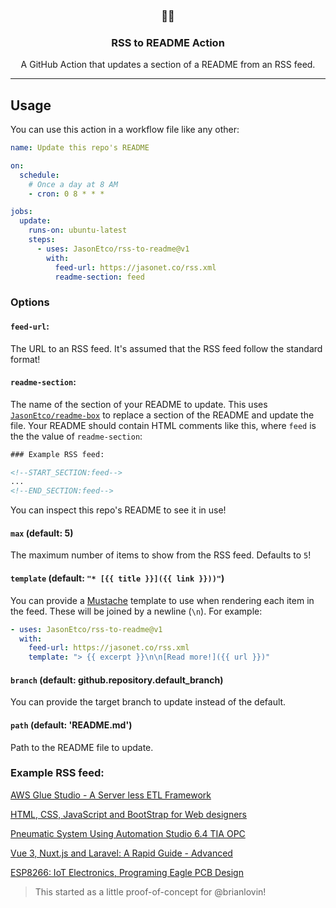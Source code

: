 <h3 align="center">📡📝</h3>
<h3 align="center">RSS to README Action</h3>
<p align="center">A GitHub Action that updates a section of a README from an RSS feed.</p>

---

## Usage

You can use this action in a workflow file like any other:

```yml
name: Update this repo's README

on:
  schedule:
    # Once a day at 8 AM
    - cron: 0 8 * * *

jobs:
  update:
    runs-on: ubuntu-latest
    steps:
      - uses: JasonEtco/rss-to-readme@v1
        with:
          feed-url: https://jasonet.co/rss.xml
          readme-section: feed
```

### Options

#### `feed-url`:

The URL to an RSS feed. It's assumed that the RSS feed follow the standard format!

#### `readme-section`:

The name of the section of your README to update. This uses [`JasonEtco/readme-box`](https://github.com/JasonEtco/readme-box) to replace a section of the README and update the file. Your README should contain HTML comments like this, where `feed` is the the value of `readme-section`:

```html
### Example RSS feed:

<!--START_SECTION:feed-->
...
<!--END_SECTION:feed-->
```

You can inspect this repo's README to see it in use!

#### `max` (default: 5)

The maximum number of items to show from the RSS feed. Defaults to `5`!

#### `template` (default: `"* [{{ title }}]({{ link }}))"`)

You can provide a [Mustache](https://github.com/janl/mustache.js) template to use when rendering each item in the feed. These will be joined by a newline (`\n`). For example:

```yaml
- uses: JasonEtco/rss-to-readme@v1
  with:
    feed-url: https://jasonet.co/rss.xml
    template: "> {{ excerpt }}\n\n[Read more!]({{ url }})"
```

#### `branch` (default: github.repository.default_branch)

You can provide the target branch to update instead of the default.

#### `path` (default: 'README.md')

Path to the README file to update.

### Example RSS feed:

<!--START_SECTION:example-->
> 

[AWS Glue Studio - A Server less ETL Framework](https:&#x2F;&#x2F;sanet.st&#x2F;blogs&#x2F;exclusivetutorials&#x2F;aws_glue_studio_a_server_less_etl_framework.4050901.html)
> 

[HTML, CSS, JavaScript and BootStrap for Web designers](https:&#x2F;&#x2F;sanet.st&#x2F;blogs&#x2F;bonnytuts&#x2F;html_css_javascript_and_bootstrap_for_web_designers.4050866.html)
> 

[Pneumatic System Using Automation Studio 6.4   TIA   OPC](https:&#x2F;&#x2F;sanet.st&#x2F;blogs&#x2F;bonnytuts&#x2F;pneumatic_system_using_automation_studio__tia__opc.4050856.html)
> 

[Vue 3, Nuxt.js and Laravel: A Rapid Guide - Advanced](https:&#x2F;&#x2F;sanet.st&#x2F;blogs&#x2F;bonnytuts&#x2F;vue_nuxt_js_and_laravel_a_rapid_guide_advanced.4050790.html)
> 

[ESP8266: IoT Electronics, Programing   Eagle PCB Design](https:&#x2F;&#x2F;sanet.st&#x2F;blogs&#x2F;bonnytuts&#x2F;esp_iot_electronics_programing__eagle_pcb_design.4050730.html)
<!--END_SECTION:example-->

> This started as a little proof-of-concept for @brianlovin!
